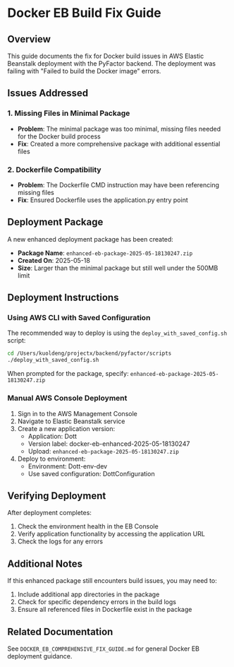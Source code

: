 # Docker EB Build Fix Guide

## Overview

This guide documents the fix for Docker build issues in AWS Elastic Beanstalk deployment with the PyFactor backend. The deployment was failing with "Failed to build the Docker image" errors.

## Issues Addressed

### 1. Missing Files in Minimal Package
- **Problem**: The minimal package was too minimal, missing files needed for the Docker build process
- **Fix**: Created a more comprehensive package with additional essential files

### 2. Dockerfile Compatibility
- **Problem**: The Dockerfile CMD instruction may have been referencing missing files
- **Fix**: Ensured Dockerfile uses the application.py entry point

## Deployment Package

A new enhanced deployment package has been created:
- **Package Name**: `enhanced-eb-package-2025-05-18130247.zip`
- **Created On**: 2025-05-18
- **Size**: Larger than the minimal package but still well under the 500MB limit

## Deployment Instructions

### Using AWS CLI with Saved Configuration

The recommended way to deploy is using the `deploy_with_saved_config.sh` script:

```bash
cd /Users/kuoldeng/projectx/backend/pyfactor/scripts
./deploy_with_saved_config.sh
```

When prompted for the package, specify: `enhanced-eb-package-2025-05-18130247.zip`

### Manual AWS Console Deployment

1. Sign in to the AWS Management Console
2. Navigate to Elastic Beanstalk service
3. Create a new application version:
   - Application: Dott
   - Version label: docker-eb-enhanced-2025-05-18130247
   - Upload: `enhanced-eb-package-2025-05-18130247.zip`
4. Deploy to environment:
   - Environment: Dott-env-dev
   - Use saved configuration: DottConfiguration

## Verifying Deployment

After deployment completes:

1. Check the environment health in the EB Console
2. Verify application functionality by accessing the application URL
3. Check the logs for any errors

## Additional Notes

If this enhanced package still encounters build issues, you may need to:
1. Include additional app directories in the package
2. Check for specific dependency errors in the build logs
3. Ensure all referenced files in Dockerfile exist in the package

## Related Documentation

See `DOCKER_EB_COMPREHENSIVE_FIX_GUIDE.md` for general Docker EB deployment guidance.
